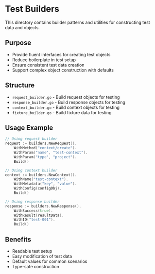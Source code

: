# Test Builders

This directory contains builder patterns and utilities for constructing test data and objects.

## Purpose
- Provide fluent interfaces for creating test objects
- Reduce boilerplate in test setup
- Ensure consistent test data creation
- Support complex object construction with defaults

## Structure
- `request_builder.go` - Build request objects for testing
- `response_builder.go` - Build response objects for testing
- `context_builder.go` - Build context objects for testing
- `fixture_builder.go` - Build fixture data for testing

## Usage Example
```go
// Using request builder
request := builders.NewRequest().
    WithMethod("context/create").
    WithParam("name", "test-context").
    WithParam("type", "project").
    Build()

// Using context builder
context := builders.NewContext().
    WithName("test-context").
    WithMetadata("key", "value").
    WithConfig(configObj).
    Build()

// Using response builder
response := builders.NewResponse().
    WithSuccess(true).
    WithResult(resultData).
    WithID("test-001").
    Build()
```

## Benefits
- Readable test setup
- Easy modification of test data
- Default values for common scenarios
- Type-safe construction
